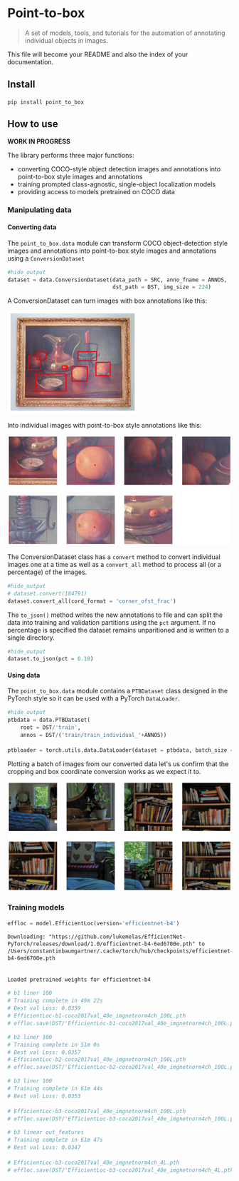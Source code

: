 # Point-to-box
> A set of models, tools, and tutorials for the automation of annotating individual objects in images.


This file will become your README and also the index of your documentation.

## Install

`pip install point_to_box`

## How to use

**WORK IN PROGRESS**

The library performs three major functions:

- converting COCO-style object detection images and annotations into point-to-box style images and annotations
- training prompted class-agnostic, single-object localization models
- providing access to models pretrained on COCO data

### Manipulating data

#### Converting data

The `point_to_box.data` module can transform COCO object-detection style images and annotations into point-to-box style images and annotations using a `ConversionDataset`

```python
#hide_output
dataset = data.ConversionDataset(data_path = SRC, anno_fname = ANNOS,
                                 dst_path = DST, img_size = 224)
```

A ConversionDataset can turn images with box annotations like this:


![png](docs/images/output_7_0.png)


Into individual images with point-to-box style annotations like this:


![png](docs/images/output_9_0.png)


The ConversionDataset class has a `convert` method to convert individual images one at a time as well as a `convert_all` method to process all (or a percentage) of the images.

```python
#hide_output
# dataset.convert(184791)
dataset.convert_all(cord_format = 'corner_ofst_frac')
```

The `to_json()` method writes the new annotations to file and can split the data into training and validation partitions using the `pct` argument. If no percentage is specified the dataset remains unparitioned and is written to a single directory.

```python
#hide_output
dataset.to_json(pct = 0.18)
```

#### Using data

The `point_to_box.data` module contains a `PTBDataset` class designed in the PyTorch style so it can be used with a PyTorch `DataLoader`.

```python
#hide_output
ptbdata = data.PTBDataset(
    root = DST/'train',
    annos = DST/('train/train_individual_'+ANNOS))

ptbloader = torch.utils.data.DataLoader(dataset = ptbdata, batch_size = 8)
```

Plotting a batch of images from our converted data let's us confirm that the cropping and box coordinate conversion works as we expect it to.


![png](docs/images/output_17_0.png)


### Training models

```python
effloc = model.EfficientLoc(version='efficientnet-b4')
```

    Downloading: "https://github.com/lukemelas/EfficientNet-PyTorch/releases/download/1.0/efficientnet-b4-6ed6700e.pth" to /Users/constantinbaumgartner/.cache/torch/hub/checkpoints/efficientnet-b4-6ed6700e.pth


    Loaded pretrained weights for efficientnet-b4


```python
# b1 liner 100
# Training complete in 49m 22s
# Best val Loss: 0.0359
# EfficientLoc-b1-coco2017val_40e_imgnetnorm4ch_100L.pth
# effloc.save(DST/'EfficientLoc-b1-coco2017val_40e_imgnetnorm4ch_100L.pth')
```

```python
# b2 liner 100
# Training complete in 51m 0s
# Best val Loss: 0.0357
# EfficientLoc-b2-coco2017val_40e_imgnetnorm4ch_100L.pth
# effloc.save(DST/'EfficientLoc-b2-coco2017val_40e_imgnetnorm4ch_100L.pth')
```

```python
# b3 liner 100
# Training complete in 61m 44s
# Best val Loss: 0.0353

# EfficientLoc-b3-coco2017val_40e_imgnetnorm4ch_100L.pth
# effloc.save(DST/'EfficientLoc-b3-coco2017val_40e_imgnetnorm4ch_100L.pth')
```

```python
# b3 linear out_features 
# Training complete in 61m 47s
# Best val Loss: 0.0347

# EfficientLoc-b3-coco2017val_40e_imgnetnorm4ch_4L.pth
# effloc.save(DST/'EfficientLoc-b3-coco2017val_40e_imgnetnorm4ch_4L.pth')
```
